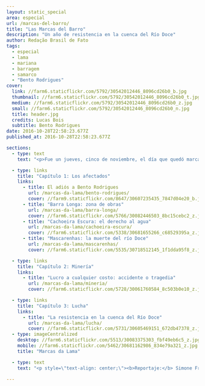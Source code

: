 ```yaml
---
layout: static_special
area: especial
url: /marcas-del-barro/
title: "Las Marcas del Barro"
description: "Un año de resistencia en la cuenca del Río Doce"
author: Redação Brasil de Fato
tags:
  - especial
  - lama
  - mariana
  - barragem
  - samarco
  - "Bento Rodrigues"
cover:
  link: //farm6.staticflickr.com/5792/30542012446_8096cd26b0_b.jpg
  thumbnail: //farm6.staticflickr.com/5792/30542012446_8096cd26b0_t.jpg
  medium: //farm6.staticflickr.com/5792/30542012446_8096cd26b0_z.jpg
  small: //farm6.staticflickr.com/5792/30542012446_8096cd26b0_n.jpg
  title: header.jpg
  credits: Lucas Bois
  subtitle: Bento Rodrigues
date: 2016-10-28T22:58:23.677Z
published_at: 2016-10-28T22:58:23.677Z

sections:
  - type: text
    text: "<p>Fue un jueves, cinco de noviembre, el día que quedó marcado como el inicio de la mayor catástrofe socioambiental de la historia de Brasil. Desde la ruptura del dique de Fundão – en la ciudad de Mariana, estado de Minas Gerais – y recorriendo toda la cuenca del Río Doce hasta desembocar en el mar del litoral de Espíritu Santo, un aluvión de barro se llevó pueblos, vidas, memorias, y bienes de miles de personas.</p><p>En total murieron 19 trabajadores y pobladores, además de los impactos en los ecosistemas y los perjuicios en la economía de decenas de municipios en Minas Gerais y Espíritu Santo. Perteneciente a la minera Samarco – controlada por la BHP Billiton y la Vale S.A –, el dique volcó cerca de 55 millones de m³ de barro. </p><p>Un año después de la tragedia, un equipo de <b>Brasil de Fato</b> recorrió diversas ciudades afectadas para rescatar historias y consecuencias de este desastre socioambiental.</p><p>El especial <b>\"Las marcas del barro: un año de resistencia en la cuenca del Río Doce\"</b> narra la rutina y la vida de distintos afectados a lo largo de la cuenca; aborda el modelo de minería en el país, su relación con las multinacionales y el Estado; y la lucha de los afectados y afectadas por sus derechos.</p>"

  - type: links
    title: "Capítulo 1: Los afectados"
    links:
      - title: El adiós a Bento Rodrigues
        url: /marcas-da-lama/bento-rodrigues/
        cover: //farm9.staticflickr.com/8647/30607235435_7847d04e20_b.jpg
      - title: "Barra Longa: zona de obras"
        url: /marcas-da-lama/barra-longa/
        cover: //farm6.staticflickr.com/5766/30082446503_8bc15cebc2_z.jpg
      - title: "Cachoeira Escura: el derecho al agua"
        url: /marcas-da-lama/cachoeira-escura/
        cover: //farm6.staticflickr.com/5338/30681655266_c68529395a_z.jpg
      - title: "Mascarenhas: la muerte del río Doce"
        url: /marcas-da-lama/mascarenhas/
        cover: //farm6.staticflickr.com/5535/30718512145_1f1dda95f8_z.jpg

  - type: links
    title: "Capítulo 2: Minería"
    links:
      - title: "Lucro a cualquier costo: accidente o tragedia"
        url: /marcas-da-lama/mineria/
        cover: //farm6.staticflickr.com/5728/30061760584_8c503b0e10_z.jpg

  - type: links
    title: "Capítulo 3: Lucha"
    links:
      - title: "La resistencia en la cuenca del Río Doce"
        url: /marcas-da-lama/lucha/
        cover: //farm6.staticflickr.com/5731/30605469151_672db47378_z.jpg
  - type: imageCentralized
    desktop: //farm6.staticflickr.com/5513/30083375303_fbf49eb6c5_z.jpg
    mobile: //farm6.staticflickr.com/5462/30681162986_834e79a321_z.jpg
    title: "Marcas da Lama"

  - type: text
    text: "<p style=\"text-align: center;\"><b>Reportaje:</b> Simone Freire, José Eduardo Bernardes e Guilherme Weimann<br><b>Edición:</b> Vivian Fernandes<br><b>Video y foto:</b> José Eduardo Bernardes, Guilherme Weimann e Thiago Hersan<br><b>Edición de video:</b> Marcelo Cruz <br><b>Diseño y edición fotográfica:</b> Wilcker Morais<br><b>Coordinación de arte:</b> José Bruno Lima<br><b>Desarrollo web:</b> Giuliana Marquesi, Michael Feitosa, Nicholas Pereira, Ricardo Retamal, Thiago Hersan e Wandecleya Martins<br><b>Traducción al español:</b> Marcelo Aguilar y María Julia Giménez<br><b>Apoyo:</b> Nadine Nascimento, Júlia Dolce, Norma Odara, Rute Pina e Rafael Tatemoto<br><b>Coordinación periodística:</b> Simone Freire<br><b>Agradecimientos:</b> Regiane, Jonatan, Fabiana, Ellen, Camila, Thiago, Diane, Valcileno, Binho, Débora, Maria Julia, além do Movimento pela Soberania Popular na Mineração (MAM) e do Movimento dos Atingidos por Barragens (MAB)</p><p></p>"

---
```

